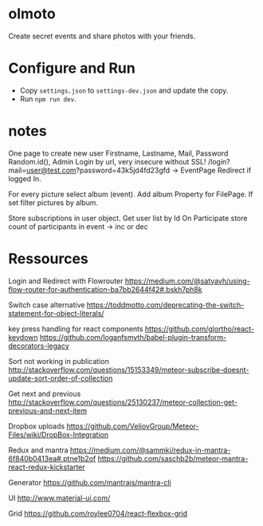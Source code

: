 # olmoto

Create secret events and share photos with your friends.

# Configure and Run

* Copy `settings.json` to `settings-dev.json` and update the copy.
* Run `npm run dev`.

# notes

One page to create new user
Firstname, Lastname, Mail, Password Random.id(), Admin
Login by url, very insecure without SSL!
/login?mail=user@test.com?password=43k5jd4fd23gfd -> EventPage
Redirect if logged In.

For every picture select album (event).
Add album Property for FilePage. If set filter pictures by album.

Store subscriptions in user object.
Get user list by Id
On Participate store count of participants in event -> inc or dec

# Ressources

Login and Redirect with Flowrouter
https://medium.com/@satyavh/using-flow-router-for-authentication-ba7bb2644f42#.bskh7ph8k

Switch case alternative
https://toddmotto.com/deprecating-the-switch-statement-for-object-literals/

key press handling for react components
https://github.com/glortho/react-keydown
https://github.com/loganfsmyth/babel-plugin-transform-decorators-legacy

Sort not working in publication
http://stackoverflow.com/questions/15153349/meteor-subscribe-doesnt-update-sort-order-of-collection

Get next and previous
http://stackoverflow.com/questions/25130237/meteor-collection-get-previous-and-next-item

Dropbox uploads
https://github.com/VeliovGroup/Meteor-Files/wiki/DropBox-Integration

Redux and mantra
https://medium.com/@sammkj/redux-in-mantra-6f840b0413ea#.ptne1b2of
https://github.com/saschb2b/meteor-mantra-react-redux-kickstarter

Generator
https://github.com/mantrajs/mantra-cli

UI
http://www.material-ui.com/

Grid
https://github.com/roylee0704/react-flexbox-grid
